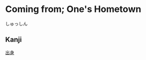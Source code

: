 # Coming from; One's Hometown
しゅっしん

## Kanji
[出](../Kanji/kanji-dict/出.md)[身](../Kanji/kanji-dict/身.md)
